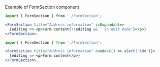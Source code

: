 Example of FormSection component

```jsx harmony
import { FormSection } from './FormSection';

<FormSection title="Address information" isExpandable>
  {editing => <p>Form content{!!editing && ' in edit mode'}</p>}
</FormSection>;
```

```jsx harmony
import { FormSection } from './FormSection';

<FormSection title="Address information" onAdd={() => alert('Add')}>
  {editing => <p>Form content</p>}
</FormSection>;
```
